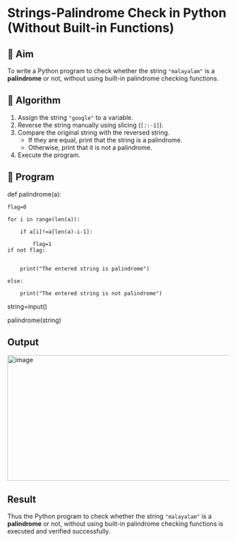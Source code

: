 # Strings-Palindrome Check in Python (Without Built-in Functions)

## 🎯 Aim
To write a Python program to check whether the string `"malayalam"` is a **palindrome** or not, without using built-in palindrome checking functions.

## 🧠 Algorithm
1. Assign the string `"google"` to a variable.
2. Reverse the string manually using slicing (`[::-1]`).
3. Compare the original string with the reversed string.
   - If they are equal, print that the string is a palindrome.
   - Otherwise, print that it is not a palindrome.
4. Execute the program.

## 🧾 Program

def palindrome(a):

    flag=0

    for i in range(len(a)):
    
        if a[i]!=a[len(a)-i-1]:
        
            flag=1
    if not flag:
    
    
        print("The entered string is palindrome")
    
    else:
    
        print("The entered string is not palindrome")

string=input()

palindrome(string)

## Output
<img width="1168" height="285" alt="image" src="https://github.com/user-attachments/assets/fbe0997d-0c34-4f2b-a09e-58aa9a9a0748" />


## Result
Thus the Python program to check whether the string `"malayalam"` is a **palindrome** or not, without using built-in palindrome checking functions is executed and verified successfully.
